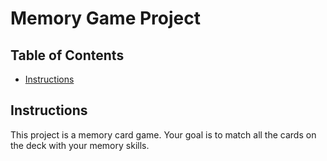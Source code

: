# Memory Game Project

## Table of Contents

* [Instructions](#instructions)

## Instructions

This project is a memory card game. Your goal is to match all the cards on the deck with your memory skills.
